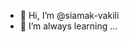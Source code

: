 - 👋 Hi, I’m @siamak-vakili
- 🌱 I’m always learning ...

<!---
siamak-vakili/siamak-vakili is a ✨ special ✨ repository because its `README.md` (this file) appears on your GitHub profile.
You can click the Preview link to take a look at your changes.
--->
